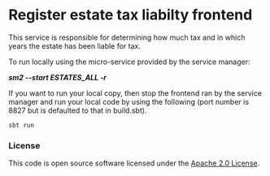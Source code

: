 # Register estate tax liabilty frontend

This service is responsible for determining how much tax and in which years the estate has been liable for tax.

To run locally using the micro-service provided by the service manager:

***sm2 --start ESTATES_ALL -r***

If you want to run your local copy, then stop the frontend ran by the service manager and run your local code by using the following (port number is 8827 but is defaulted to that in build.sbt).

`sbt run`

### License

This code is open source software licensed under the [Apache 2.0 License]("http://www.apache.org/licenses/LICENSE-2.0.html").
